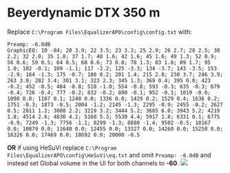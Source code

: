 # Beyerdynamic DTX 350 m
Replace `C:\Program Files\EqualizerAPO\config\config.txt` with:
```
Preamp: -6.0dB
GraphicEQ: 10 -84; 20 3.9; 22 3.5; 23 3.3; 25 2.9; 26 2.7; 28 2.5; 30 2.2; 32 2.0; 35 1.8; 37 1.7; 40 1.6; 42 1.6; 45 1.6; 49 1.3; 52 0.9; 56 0.6; 59 0.5; 64 0.5; 68 0.6; 73 0.8; 78 1.3; 83 1.8; 89 1.7; 95 1.0; 102 -0.1; 109 -1.1; 117 -2.2; 125 -3.3; 134 -3.7; 143 -3.5; 153 -2.9; 164 -1.3; 175 -0.7; 188 0.2; 201 1.4; 215 2.8; 230 3.7; 246 3.9; 263 3.8; 282 3.4; 301 3.1; 323 2.3; 345 1.3; 369 0.4; 395 0.0; 423 -0.2; 452 -0.5; 484 -0.8; 518 -1.0; 554 -0.8; 593 -0.3; 635 -0.3; 679 -0.4; 726 -0.4; 777 -0.2; 832 -0.2; 890 -0.1; 952 -0.1; 1019 -0.0; 1090 0.0; 1167 0.1; 1248 0.0; 1336 0.0; 1429 0.2; 1529 0.4; 1636 0.2; 1751 -0.3; 1873 -0.5; 2004 -1.2; 2145 -1.3; 2295 -0.9; 2455 -0.2; 2627 0.5; 2811 1.2; 3008 2.2; 3219 3.2; 3444 5.2; 3685 6.0; 3943 5.2; 4219 1.8; 4514 2.6; 4830 4.2; 5168 5.3; 5530 4.4; 5917 1.8; 6331 0.1; 6775 -0.9; 7249 -1.3; 7756 -1.1; 8299 -1.3; 8880 -1.4; 9502 -0.5; 10167 0.0; 10879 0.0; 11640 0.0; 12455 0.0; 13327 0.0; 14260 0.0; 15258 0.0; 16326 0.0; 17469 0.0; 18692 0.0; 20000 -0.5
```
**OR** if using HeSuVi replace `C:\Program Files\EqualizerAPO\config\HeSuVi\eq.txt` and omit `Preamp: -6.0dB` and instead set Global volume in the UI for both channels to **-60**.
![](https://raw.githubusercontent.com/jaakkopasanen/AutoEq/master/results/Innerfidelity%202017/innerfidelity/onear/Beyerdynamic%20DTX%20350%20m/Beyerdynamic%20DTX%20350%20m.png)